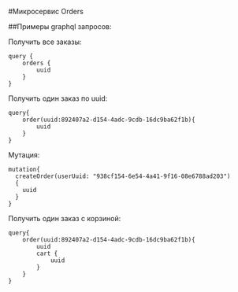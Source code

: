 #Микросервис Orders

##Примеры graphql запросов:

Получить все заказы:

```
query {
    orders {
        uuid
    }
}
```

Получить один заказ по uuid:
```
query{
    order(uuid:892407a2-d154-4adc-9cdb-16dc9ba62f1b){
        uuid
    }
}
```

Мутация:
```
mutation{
  createOrder(userUuid: "938cf154-6e54-4a41-9f16-08e6788ad203")
  {
    uuid
  }
}
```

Получить один заказ с корзиной:
```
query{
    order(uuid:892407a2-d154-4adc-9cdb-16dc9ba62f1b){
        uuid
        cart {
            uuid
        }
    }
}
```
